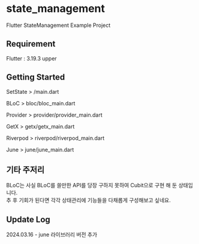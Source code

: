 # state_management

Flutter StateManagement Example Project

## Requirement
Flutter : 3.19.3 upper

## Getting Started
SetState > /main.dart

BLoC > bloc/bloc_main.dart

Provider > provider/provider_main.dart

GetX > getx/getx_main.dart

Riverpod > riverpod/riverpod_main.dart

June > june/june_main.dart

## 기타 주저리
BLoC는 사실 BLoC를 쓸만한 API를 당장 구하지 못하여
Cubit으로 구현 해 둔 상태입니다.  
추 후 기회가 된다면 각각 상태관리에 기능들을 다채롭게 구성해보고 싶네요.

## Update Log
2024.03.16 - june 라이브러리 버전 추가